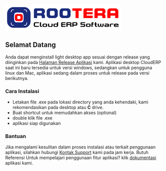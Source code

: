 ![Image](https://raw.githubusercontent.com/rooteracloud/desktop-app/gh-pages/logo.png)

## Selamat Datang

Anda dapat menginstall light desktop app sesuai dengan release yang diinginkan pada [Halaman Release Aplikasi](https://github.com/rooteracloud/desktop-app/releases) kami.
Aplikasi desktop CloudERP saat ini baru tersedia untuk versi windows, sedangkan untuk pengguna linux dan Mac, aplikasi sedang dalam proses untuk release pada versi berikutnya. 

### Cara Instalasi
- Letakan file .exe pada lokasi directory yang anda kehendaki, kami rekomendasikan pada desktop atau **C** drive.
- Buat shortcut untuk memudahkan akses (optional)
- double klik file .exe 
- aplikasi siap digunakan

### Bantuan
Jika mengalami kesulitan dalam proses instalasi atau terkait penggunaan aplikasi, silahkan hubungi [Kontak Support](https://support.github.com/contact) kami pada jam kerja.
Butuh Referensi Untuk mempelajari penggunaan fitur aplikasi? klik [dokumentasi]() aplikasi kami.
